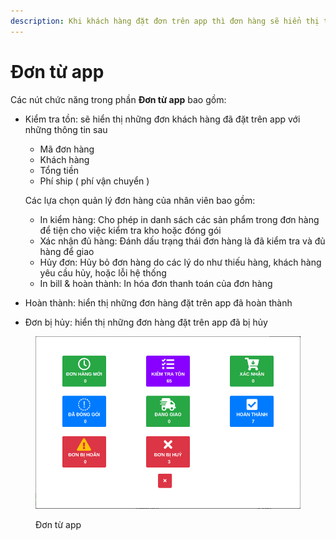 ```yaml
---
description: Khi khách hàng đặt đơn trên app thì đơn hàng sẽ hiển thị trong phần Đơn từ app
---
```


# Đơn từ app

Các nút chức năng trong phần **Đơn từ app** bao gồm:

*   Kiểm tra tồn: sẽ hiển thị những đơn khách hàng đã đặt trên app với những thông tin sau

    * Mã đơn hàng
    * Khách hàng
    * Tổng tiền
    * Phí ship ( phí vận chuyển )

    Các lựa chọn quản lý đơn hàng của nhân viên bao gồm:

    * In kiểm hàng: Cho phép in danh sách các sản phẩm trong đơn hàng để tiện cho việc kiểm tra kho hoặc đóng gói
    * Xác nhận đủ hàng: Đánh dấu trạng thái đơn hàng là đã kiểm tra và đủ hàng để giao
    * Hủy đơn: Hủy bỏ đơn hàng do các lý do như thiếu hàng, khách hàng yêu cầu hủy, hoặc lỗi hệ thống
    * In bill & hoàn thành: In hóa đơn thanh toán của đơn hàng
* Hoàn thành: hiển thị những đơn hàng đặt trên app đã hoàn thành
* Đơn bị hủy: hiển thị những đơn hàng đặt trên app đã bị hủy

<figure><img src="../.gitbook/assets/Screenshot from 2024-12-20 10-04-28.png" alt=""><figcaption><p>Đơn từ app</p></figcaption></figure>
